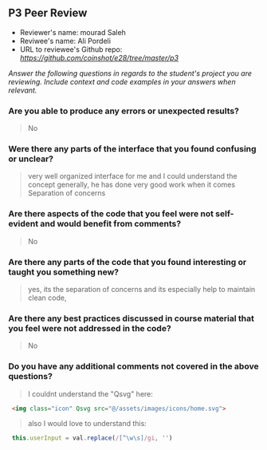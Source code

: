 ## P3 Peer Review

+ Reviewer's name: mourad Saleh
+ Reviwee's name: Ali Pordeli
+ URL to reviewee's Github repo: *<https://github.com/coinshot/e28/tree/master/p3>*

*Answer the following questions in regards to the student's project you are reviewing. Include context and code examples in your answers when relevant.*


### Are you able to produce any errors or unexpected results? 
> No

### Were there any parts of the interface that you found confusing or unclear?
> very well organized interface for me and I could understand the concept generally, he has done very good work when it comes Separation of concerns

### Are there aspects of the code that you feel were not self-evident and would benefit from comments?
> No

### Are there any parts of the code that you found interesting or taught you something new?
> yes, its the separation of concerns and its especially help to maintain clean code,

 

### Are there any best practices discussed in course material that you feel were not addressed in the code?
> No

### Do you have any additional comments not covered in the above questions?
> I couldnt understand the "Qsvg" here:
```html
 <img class="icon" Qsvg src="@/assets/images/icons/home.svg">
 ```

> also I would love to understand this:
```js
 this.userInput = val.replace(/[^\w\s]/gi, '')
 ```